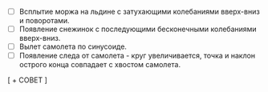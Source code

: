 - [ ] Всплытие моржа на льдине с затухающими колебаниями вверх-вниз и поворотами.
- [ ] Появление снежинок с последующими бесконечными колебаниями вверх-вниз.
- [ ] Вылет самолета по синусоиде.
- [ ] Появление следа от самолета - круг увеличивается, точка и наклон острого конца совпадает с хвостом самолета.

[ + СОВЕТ ]

